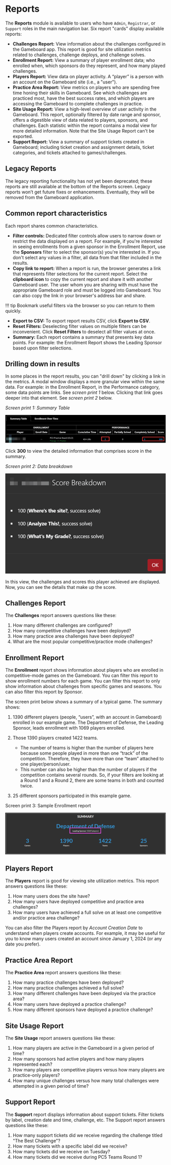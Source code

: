 # Reports

The **Reports** module is available to users who have `Admin`, `Registrar`, or `Support` roles in the main navigation bar. Six report "cards" display available reports:

- **Challenges Report:** View information about the challenges configured in the Gameboard app. This report is good for site utilization metrics related to challenges, challenge deploys, and challenge solves.
- **Enrollment Report:** View a summary of player enrollment data; who enrolled when, which sponsors do they represent, and how many played challenges.
- **Players Report:** View data on player activity. A “player” is a person with an account on the Gameboard site (i.e., a "user").
- **Practice Area Report:** View metrics on players who are spending free time honing their skills in Gameboard. See which challenges are practiced most, have the best success rates, and which players are accessing the Gameboard to complete challenges in practice.
- **Site Usage Report:** View a high-level overview of user activity in the Gameboard. This report, optionally filtered by date range and sponsor, offers a digestible view of data related to players, sponsors, and challenges. Each statistic within the report contains a modal view for more detailed information. Note that the Site Usage Report can't be exported. 
- **Support Report:** View a summary of support tickets created in Gameboard; including ticket creation and assignment details, ticket categories, and tickets attached to games/challenges.

## Legacy Reports

The legacy reporting functionality has not yet been deprecated; these reports are still available at the bottom of the Reports screen. Legacy reports won’t get future fixes or enhancements. Eventually, they will be removed from the Gameboard application.

## Common report characteristics

Each report shares common characteristics. 

- **Filter controls:** Dedicated filter controls allow users to narrow down or restrict the data displayed on a report. For example, if you're interested in seeing enrollments from a given sponsor in the Enrollment Report, use the **Sponsors** filter to select the sponsor(s) you're interested in. If you don't select any values in a filter, all data from that filter included in the results.
- **Copy link to report:** When a report is run, the browser generates a link that represents filter selections for the current report. Select the **clipboard icon** to copy the current report and share it with another Gameboard user. The user whom you are sharing with must have the appropriate Gameboard role and must be logged into Gameboard. You can also copy the link in your browser's address bar and share.

!!! tip
    Bookmark useful filters via the browser so you can return to them quickly.

- **Export to CSV:** To export report results CSV, click **Export to CSV**. 
- **Reset Filters:** Deselecting filter values on multiple filters can be inconvenient. Click **Reset Filters** to deselect all filter values at once.
- **Summary:** Each report contains a summary that presents key data points. For example: the Enrollment Report shows the Leading Sponsor based upon filter selections.

## Drilling down in results

In some places in the report results, you can "drill down" by clicking a link in the metrics. A modal window displays a more granular view within the same data. For example: in the Enrollment Report, in the Performance category, some data points are links. See *screen print 1* below. Clicking that link goes deeper into that element. See *screen print 2* below.

*Screen print 1: Summary Table*

![score summary](img/score.png)

Click **300** to view the detailed information that comprises score in the summary.

*Screen print 2: Data breakdown*

![score detailed](img/breakdown.png)

In this view, the challenges and scores this player achieved are displayed. Now, you can see the details that make up the score.

## Challenges Report

The **Challenges** report answers questions like these:

1. How many different challenges are configured?
2. How many competitive challenges have been deployed?
3. How many practice area challenges have been deployed?
4. What are the most popular competitive/practice mode challenges?

## Enrollment Report

The **Enrollment** report shows information about players who are enrolled in competitive-mode games on the Gameboard. You can filter this report to show enrollment numbers for each game. You can filter this report to only show information about challenges from specific games and seasons. You can also filter this report by Sponsor. 

The screen print below shows a summary of a typical game. The summary shows:

1. 1390 different players (people, “users”, with an account in Gameboard) enrolled in our example game. The Department of Defense, the Leading Sponsor, leads enrollment with 1069 players enrolled.
2. Those 1390 players created 1422 teams.

   - The number of teams is higher than the number of players here because some people played in more than one “track” of the competition. Therefore, they have more than one “team” attached to one player/person/user.
   - This number can also be higher than the number of players if the competition contains several rounds. So, if your filters are looking at a Round 1 and a Round 2, there are some teams in both and counted twice.

3. 25 different sponsors participated in this example game.

Screen print 3: Sample Enrollment report

![sample enrollment](img/sample-enroll-report.png)

## Players Report

The **Players** report is good for viewing site utilization metrics. This report answers questions like these:

1. How many users does the site have?
2. How many users have deployed competitive and practice area challenges?
3. How many users have achieved a full solve on at least one competitive and/or practice area challenge?

You can also filter the Players report by *Account Creation Date* to understand when players create accounts. For example, it may be useful for you to know many users created an account since January 1, 2024 (or any date you prefer).

## Practice Area Report

The **Practice Area** report answers questions like these:

1. How many practice challenges have been deployed?
2. How many practice challenges achieved a full solve?
3. How many different challenges have been deployed via the practice area?
4. How many users have deployed a practice challenge?
5. How many different sponsors have deployed a practice challenge?

## Site Usage Report

The **Site Usage** report answers questions like these:

1. How many players are active in the Gameboard in a given period of time?
2. How many sponsors had active players and how many players represented each?
3. How many players are competitive players versus how many players are practice-only players?
4. How many unique challenges versus how many total challenges were attempted in a given period of time?

## Support Report

The **Support** report displays information about support tickets. Filter tickets by label, creation date and time, challenge, etc. The Support report answers questions like these:

1. How many support tickets did we receive regarding the challenge titled "The Best Challenge"?
2. How many tickets with a specific label did we receive?
3. How many tickets did we receive on Tuesday?
4. How many tickets did we receive during PC5 Teams Round 1?